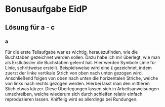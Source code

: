 # Bonusaufgabe EidP

## Lösung für a - c

### a

Für die erste Teilaufgabe war es wichtig, herauszufinden, wie die Buchstaben gezeichnet werden sollen. Dazu habe ich mir überlegt, wie man als Erstklässler die Buchstaben gelernt hat. Hier werden Symbole Linie für Linie, schrittweise erstellt. Beispielsweise wird eine `E` gezeichnet, indem zuerst der linke vertikale Strich von oben nach unten gezogen wird.
Anschließend folgen von oben nach unten die horizentalen Striche, welche von links nach rechts gezogen werden. Hierbei lässt man den mittleren Stich etwas kürzer. Diese Überlegungen lassen sich in Arbeitsanweisungen umschreiben, welche wiederum sich durch schleifen relativ einfach reproduzieren lassen. Kniffelig wird es allerdings bei Rundungen.
